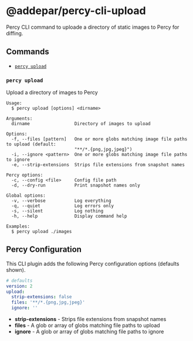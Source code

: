 # @addepar/percy-cli-upload

Percy CLI command to uploade a directory of static images to Percy for diffing.

## Commands
<!-- commands -->
* [`percy upload`](#percy-upload)

### `percy upload`

Upload a directory of images to Percy

```
Usage:
  $ percy upload [options] <dirname>

Arguments:
  dirname                 Directory of images to upload

Options:
  -f, --files [pattern]   One or more globs matching image file paths to upload (default:
                          "**/*.{png,jpg,jpeg}")
  -i, --ignore <pattern>  One or more globs matching image file paths to ignore
  -e, --strip-extensions  Strips file extensions from snapshot names

Percy options:
  -c, --config <file>     Config file path
  -d, --dry-run           Print snapshot names only

Global options:
  -v, --verbose           Log everything
  -q, --quiet             Log errors only
  -s, --silent            Log nothing
  -h, --help              Display command help

Examples:
  $ percy upload ./images
```
<!-- commandsstop -->

## Percy Configuration

This CLI plugin adds the following Percy configuration options (defaults shown).

```yaml
# defaults
version: 2
upload:
  strip-extensions: false
  files: '**/*.{png,jpg,jpeg}'
  ignore: ''
```

- **strip-extensions** - Strips file extensions from snapshot names
- **files** - A glob or array of globs matching file paths to upload
- **ignore** - A glob or array of globs matching file paths to ignore
